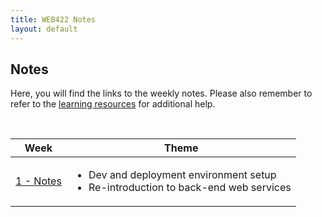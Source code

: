 ```yaml
---
title: WEB422 Notes
layout: default
---
```


## Notes

Here, you will find the links to the weekly notes.  Please also remember to refer to the [learning resources](/resources) for additional help.

<br>

<table>
<thead>
<tr>
<th>Week</th>
<th>Theme</th>
</tr>
</thead>
<tbody>
<tr>
<td><a href="/notes/2020/week01">1 - Notes</a></td>
<td>
<ul>
<li>Dev and deployment environment setup</li>
<li>Re-introduction to back-end web services</li>
</ul>
</td>
</tr>
</tbody>
</table>
